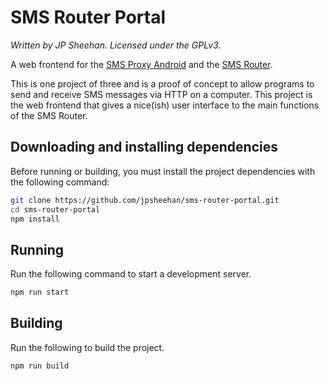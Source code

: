 # SMS Router Portal

*Written by JP Sheehan. Licensed under the GPLv3.*

A web frontend for the [SMS Proxy Android](https://github.com/jpsheehan/sms-proxy-android) and the [SMS Router](https://github.com/jpsheehan/sms-router).

This is one project of three and is a proof of concept to allow programs to send and receive SMS messages via HTTP on a computer. This project is the web frontend that gives a nice(ish) user interface to the main functions of the SMS Router.

## Downloading and installing dependencies

Before running or building, you must install the project dependencies with the following command:

```bash
git clone https://github.com/jpsheehan/sms-router-portal.git
cd sms-router-portal
npm install
```

## Running

Run the following command to start a development server.

```bash
npm run start
```

## Building

Run the following to build the project.

```bash
npm run build
```

